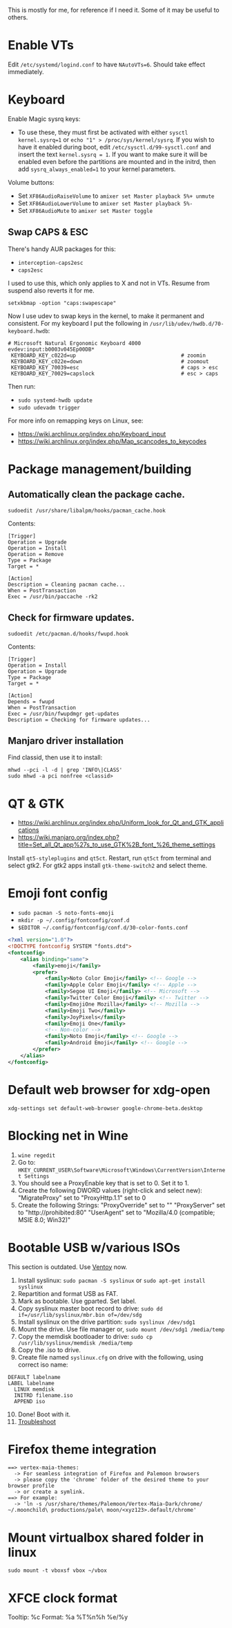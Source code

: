 This is mostly for me, for reference if I need it. Some of it may be useful to others.

# Enable VTs

Edit `/etc/systemd/logind.conf` to have `NAutoVTs=6`.
Should take effect immediately.

# Keyboard

Enable Magic sysrq keys:

* To use these, they must first be activated with either `sysctl kernel.sysrq=1` or `echo "1" > /proc/sys/kernel/sysrq`. If you wish to have it enabled during boot, edit `/etc/sysctl.d/99-sysctl.conf` and insert the text `kernel.sysrq = 1`. If you want to make sure it will be enabled even before the partitions are mounted and in the initrd, then add `sysrq_always_enabled=1` to your kernel parameters.

Volume buttons:

* Set `XF86AudioRaiseVolume` to `amixer set Master playback 5%+ unmute`
* Set `XF86AudioLowerVolume` to `amixer set Master playback 5%-`
* Set `XF86AudioMute` to `amixer set Master toggle`

## Swap CAPS & ESC

There's handy AUR packages for this:

* `interception-caps2esc`
* `caps2esc`

I used to use this, which only applies to X and not in VTs. Resume from suspend also reverts it for me.

`setxkbmap -option "caps:swapescape"`

Now I use udev to swap keys in the kernel, to make it permanent and consistent. For my keyboard I put the following in `/usr/lib/udev/hwdb.d/70-keyboard.hwdb`:

```
# Microsoft Natural Ergonomic Keyboard 4000
evdev:input:b0003v045Ep00DB*
 KEYBOARD_KEY_c022d=up                                  # zoomin
 KEYBOARD_KEY_c022e=down                                # zoomout
 KEYBOARD_KEY_70039=esc                                 # caps > esc
 KEYBOARD_KEY_70029=capslock                            # esc > caps
```

Then run:

* `sudo systemd-hwdb update`
* `sudo udevadm trigger`

For more info on remapping keys on Linux, see:

* https://wiki.archlinux.org/index.php/Keyboard_input
* https://wiki.archlinux.org/index.php/Map_scancodes_to_keycodes

# Package management/building

## Automatically clean the package cache.
```
sudoedit /usr/share/libalpm/hooks/pacman_cache.hook
```
Contents:
```
[Trigger]
Operation = Upgrade
Operation = Install
Operation = Remove
Type = Package
Target = *

[Action]
Description = Cleaning pacman cache...
When = PostTransaction
Exec = /usr/bin/paccache -rk2
```

## Check for firmware updates.
```
sudoedit /etc/pacman.d/hooks/fwupd.hook
```
Contents:
```
[Trigger]
Operation = Install
Operation = Upgrade
Type = Package
Target = *

[Action]
Depends = fwupd
When = PostTransaction
Exec = /usr/bin/fwupdmgr get-updates
Description = Checking for firmware updates...
```

## Manjaro driver installation
Find classid, then use it to install:
```
mhwd --pci -l -d | grep 'INFO\|CLASS'
sudo mhwd -a pci nonfree <classid>
```

# QT & GTK
* https://wiki.archlinux.org/index.php/Uniform_look_for_Qt_and_GTK_applications
* https://wiki.manjaro.org/index.php?title=Set_all_Qt_app%27s_to_use_GTK%2B_font_%26_theme_settings

Install `qt5-styleplugins` and `qt5ct`. Restart, run `qt5ct` from terminal and select gtk2.
For gtk2 apps install `gtk-theme-switch2` and select theme.

# Emoji font config
* `sudo pacman -S noto-fonts-emoji`
* `mkdir -p ~/.config/fontconfig/conf.d`
* `$EDITOR ~/.config/fontconfig/conf.d/30-color-fonts.conf`
```xml
<?xml version="1.0"?>
<!DOCTYPE fontconfig SYSTEM "fonts.dtd">
<fontconfig>
    <alias binding="same">
        <family>emoji</family>
        <prefer>
            <family>Noto Color Emoji</family> <!-- Google -->
            <family>Apple Color Emoji</family> <!-- Apple -->
            <family>Segoe UI Emoji</family> <!-- Microsoft -->
            <family>Twitter Color Emoji</family> <!-- Twitter -->
            <family>EmojiOne Mozilla</family> <!-- Mozilla -->
            <family>Emoji Two</family>
            <family>JoyPixels</family>
            <family>Emoji One</family>
            <!-- Non-color -->
            <family>Noto Emoji</family> <!-- Google -->
            <family>Android Emoji</family> <!-- Google -->
        </prefer>
    </alias>
</fontconfig>
```

# Default web browser for xdg-open

`xdg-settings set default-web-browser google-chrome-beta.desktop`

# Blocking net in Wine
1. `wine regedit`
2. Go to: `HKEY_CURRENT_USER\Software\Microsoft\Windows\CurrentVersion\Internet Settings`
3. You should see a ProxyEnable key that is set to 0. Set it to 1.
4. Create the following DWORD values (right-click and select new):
	"MigrateProxy" set to
	"ProxyHttp.1.1" set to 0
5. Create the following Strings:
	"ProxyOverride" set to "<local>"
	"ProxyServer" set to "http://prohibited:80"
	"UserAgent" set to "Mozilla/4.0 (compatible; MSIE 8.0; Win32)"

# Bootable USB w/various ISOs

This section is outdated. Use [Ventoy](https://github.com/ventoy/Ventoy#--ventoy) now.

1. Install syslinux:
	`sudo pacman -S syslinux`
	or
	`sudo apt-get install syslinux`
2. Repartition and format USB as FAT.
3. Mark as bootable.
	Use gparted.
	Set label.
4. Copy syslinux master boot record to drive:
	`sudo dd if=/usr/lib/syslinux/mbr.bin of=/dev/sdg`
5. Install syslinux on the drive partition:
	`sudo syslinux /dev/sdg1`
6. Mount the drive.
	Use file manager or,
	`sudo mount /dev/sdg1 /media/temp`
7. Copy the memdisk bootloader to drive:
	`sudo cp /usr/lib/syslinux/memdisk /media/temp`
8. Copy the .iso to drive.
9. Create file named `syslinux.cfg` on drive with the following, using correct iso name:
```
DEFAULT labelname
LABEL labelname
  LINUX memdisk
  INITRD filename.iso
  APPEND iso
```
10. Done! Boot with it.
11. [Troubleshoot](http://www.syslinux.org/wiki/index.php/MEMDISK#INT_13h_access:_Not_all_images_will_complete_the_boot_process.21)

# Firefox theme integration
```
==> vertex-maia-themes:
  -> For seamless integration of Firefox and Palemoon browsers
  -> please copy the 'chrome' folder of the desired theme to your browser profile
  -> or create a symlink.
==> For example:
  -> 'ln -s /usr/share/themes/Palemoon/Vertex-Maia-Dark/chrome/ ~/.moonchild\ productions/pale\ moon/<xyz123>.default/chrome'
```

# Mount virtualbox shared folder in linux
```
sudo mount -t vboxsf vbox ~/vbox
```

# XFCE clock format
Tooltip: %c
Format:
%a %T%n%h %e/%y

